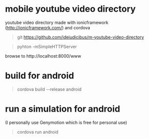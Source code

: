 mobile youtube video directory
=========================

youtube video directory made with ionicframework (http://ionicframework.com/) and cordova 

>git https://github.com/ideiudicibus/m-youtube-video-directory

>pyhton -mSimpleHTTPServer

browse to http://localhost:8000/www

build for android
=
>cordova build --release android

run a simulation for android
=
(I personally use Genymotion which is free for personal use)
>cordova run android




